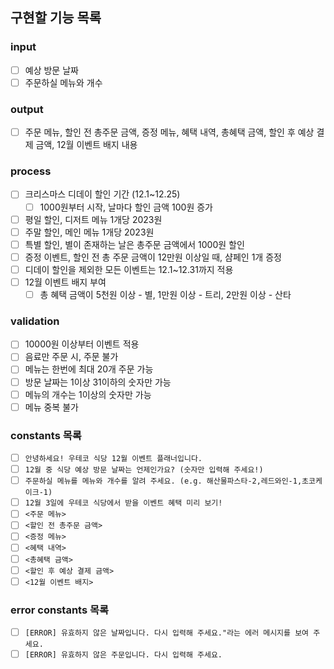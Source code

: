 ## 구현할 기능 목록

### **input**

- [ ]  예상 방문 날짜
- [ ]  주문하실 메뉴와 개수

### **output**

- [ ]  주문 메뉴, 할인 전 총주문 금액, 증정 메뉴, 혜택 내역, 총혜택 금액, 할인 후 예상 결제 금액, 12월 이벤트 배지 내용

### **process**

- [ ]  크리스마스 디데이 할인 기간 (12.1~12.25)
    - [ ]  1000원부터 시작, 날마다 할인 금액 100원 증가
- [ ]  평일 할인, 디저트 메뉴 1개당 2023원
- [ ]  주말 할인, 메인 메뉴 1개당 2023원
- [ ]  특별 할인, 별이 존재하는 날은 총주문 금액에서 1000원 할인
- [ ]  증정 이벤트, 할인 전 총 주문 금액이 12만원 이상일 때, 샴페인 1개 증정
- [ ]  디데이 할인을 제외한 모든 이벤트는 12.1~12.31까지 적용
- [ ]  12월 이벤트 배지 부여
    - [ ]  총 혜택 금액이 5천원 이상 - 별, 1만원 이상 - 트리, 2만원 이상 - 산타

### **validation**

- [ ]  10000원 이상부터 이벤트 적용
- [ ]  음료만 주문 시, 주문 불가
- [ ]  메뉴는 한번에 최대 20개 주문 가능
- [ ]  방문 날짜는 1이상 31이하의 숫자만 가능
- [ ]  메뉴의 개수는 1이상의 숫자만 가능
- [ ]  메뉴 중복 불가

### **constants 목록**

- [ ]  `안녕하세요! 우테코 식당 12월 이벤트 플래너입니다.`
- [ ]  `12월 중 식당 예상 방문 날짜는 언제인가요? (숫자만 입력해 주세요!)`
- [ ]  `주문하실 메뉴를 메뉴와 개수를 알려 주세요. (e.g. 해산물파스타-2,레드와인-1,초코케이크-1)`
- [ ]  `12월 3일에 우테코 식당에서 받을 이벤트 혜택 미리 보기!`
- [ ]  `<주문 메뉴>`
- [ ]  `<할인 전 총주문 금액>`
- [ ]  `<증정 메뉴>`
- [ ]  `<혜택 내역>`
- [ ]  `<총혜택 금액>`
- [ ]  `<할인 후 예상 결제 금액>`
- [ ]  `<12월 이벤트 배지>`

### error constants 목록

- [ ]  `[ERROR] 유효하지 않은 날짜입니다. 다시 입력해 주세요."라는 에러 메시지를 보여 주세요.`
- [ ]  `[ERROR] 유효하지 않은 주문입니다. 다시 입력해 주세요.`